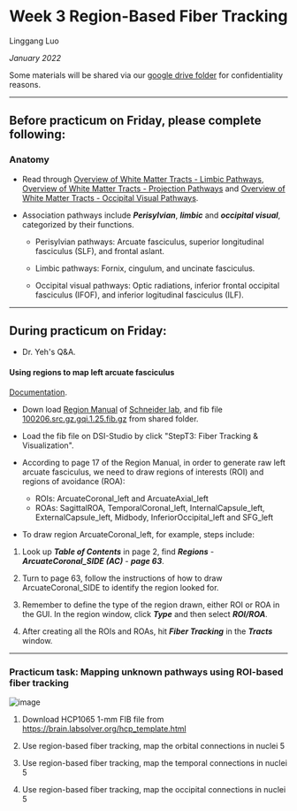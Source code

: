 # Week 3 Region-Based Fiber Tracking

Linggang Luo

*January 2022*

Some materials will be shared via our [google drive folder](https://drive.google.com/drive/folders/12XGKtBVUb7i-uW_LSkMERFRhP7S95OrQ?usp=sharing) for confidentiality reasons.


---


## Before practicum on Friday, please complete following:

### Anatomy

- Read through [Overview of White Matter Tracts - Limbic Pathways](https://drive.google.com/file/d/1YJMb8yeKxmFG5b8f7PrA9GQ--H4OnBxE/view?usp=sharing), [Overview of White Matter Tracts - Projection Pathways](https://drive.google.com/file/d/1IUyredH2rEBrBNBDDKgI0_Bm-pXlz5M3/view?usp=sharing) and [Overview of White Matter Tracts - Occipital Visual Pathways](https://drive.google.com/file/d/1IXLd6TMpu6dpzWhcwv7NwlUMTErnMTFO/view?usp=sharing).

- Association pathways include ***Perisylvian***, ***limbic*** and ***occipital visual***, categorized by their functions.
    
    - Perisylvian pathways: Arcuate fasciculus, superior longitudinal fasciculus (SLF), and frontal aslant.
    
    - Limbic pathways: Fornix, cingulum, and uncinate fasciculus.
    
    - Occipital visual pathways: Optic radiations, inferior frontal occipital fasciculus (IFOF), and inferior logitudinal fasciculus (ILF).

---


## During practicum on Friday:

- Dr. Yeh's Q&A.

#### Using regions to map left arcuate fasciculus

[Documentation](https://dsi-studio.labsolver.org/doc/gui_t3_roi_tracking.html).

- Down load [Region Manual](https://drive.google.com/file/d/1LZTUz2-dybD8LHrZNrnFimXHKWxAG8DK/view?usp=sharing) of [Schneider lab](https://www.lrdc.pitt.edu/schneiderlab/), and fib file [100206.src.gz.gqi.1.25.fib.gz](https://drive.google.com/file/d/1l4Qvyf1FHsLGKQs2axVYqcbBo7Hv2Kox/view?usp=sharing) from shared folder.

- Load the fib file on DSI-Studio by click "StepT3: Fiber Tracking & Visualization".

- According to page 17 of the Region Manual, in order to generate raw left arcuate fasciculus, we need to draw regions of interests (ROI) and regions of avoidance (ROA):
    - ROIs: ArcuateCoronal_left and ArcuateAxial_left
    - ROAs: SagittalROA, TemporalCoronal_left, InternalCapsule_left, ExternalCapsule_left, Midbody, InferiorOccipital_left and SFG_left

- To draw region ArcuateCoronal_left, for example, steps include:

1. Look up ***Table of Contents*** in page 2, find ***Regions*** - ***ArcuateCoronal_SIDE (AC)*** - ***page 63***.

2. Turn to page 63, follow the instructions of how to draw ArcuateCoronal_SIDE to identify the region looked for.

3. Remember to define the type of the region drawn, either ROI or ROA in the GUI. In the region window, click ***Type*** and then select ***ROI/ROA***.

4. After creating all the ROIs and ROAs, hit ***Fiber Tracking*** in the ***Tracts*** window.

---

### Practicum task: Mapping unknown pathways using ROI-based fiber tracking

![image](https://user-images.githubusercontent.com/275569/151996479-7ef66e70-68c6-4f54-812e-98b01249830d.png)


1. Download HCP1065 1-mm FIB file from https://brain.labsolver.org/hcp_template.html 

2. Use region-based fiber tracking, map the orbital connections in nuclei 5

3. Use region-based fiber tracking, map the temporal connections in nuclei 5

4. Use region-based fiber tracking, map the occipital connections in nuclei 5

